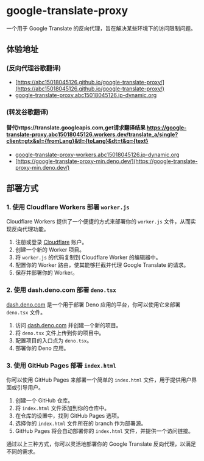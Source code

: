 # google-translate-proxy

一个用于 Google Translate 的反向代理，旨在解决某些环境下的访问限制问题。

## 体验地址
### (反向代理谷歌翻译)
*   [https://abc15018045126.github.io/google-translate-proxy/](https://abc15018045126.github.io/google-translate-proxy/)
*   [google-translate-proxy.abc15018045126.ip-dynamic.org](google-translate-proxy.abc15018045126.ip-dynamic.org) 
### (转发谷歌翻译)
#### 替代https://translate.googleapis.com,get请求翻译结果 https://google-translate-proxy.abc15018045126.workers.dev/translate_a/single?client=gtx&sl={fromLang}&tl={toLang}&dt=t&q={text}
*   [google-translate-proxy-workers.abc15018045126.ip-dynamic.org](google-translate-proxy-workers.abc15018045126.ip-dynamic.org)
*   [https://google-translate-proxy-min.deno.dev/](https://google-translate-proxy-min.deno.dev/)


## 部署方式

### 1. 使用 Cloudflare Workers 部署 `worker.js`

Cloudflare Workers 提供了一个便捷的方式来部署你的 `worker.js` 文件，从而实现反向代理功能。

1.  注册或登录 [Cloudflare](https://www.cloudflare.com/) 账户。
2.  创建一个新的 Worker 项目。
3.  将 `worker.js` 的代码复制到 Cloudflare Worker 的编辑器中。
4.  配置你的 Worker 路由，使其能够拦截并代理 Google Translate 的请求。
5.  保存并部署你的 Worker。

### 2. 使用 dash.deno.com 部署 `deno.tsx`

[dash.deno.com](https://dash.deno.com/) 是一个用于部署 Deno 应用的平台，你可以使用它来部署 `deno.tsx` 文件。

1.  访问 [dash.deno.com](https://dash.deno.com/) 并创建一个新的项目。
2.  将 `deno.tsx` 文件上传到你的项目中。
3.  配置项目的入口点为 `deno.tsx`。
4.  部署你的 Deno 应用。

### 3. 使用 GitHub Pages 部署 `index.html`

你可以使用 GitHub Pages 来部署一个简单的 `index.html` 文件，用于提供用户界面或引导用户。

1.  创建一个 GitHub 仓库。
2.  将 `index.html` 文件添加到你的仓库中。
3.  在仓库的设置中，找到 GitHub Pages 选项。
4.  选择你的 `index.html` 文件所在的 branch 作为部署源。
5.  GitHub Pages 将会自动部署你的 `index.html` 文件，并提供一个访问链接。

通过以上三种方式，你可以灵活地部署你的 Google Translate 反向代理，以满足不同的需求。